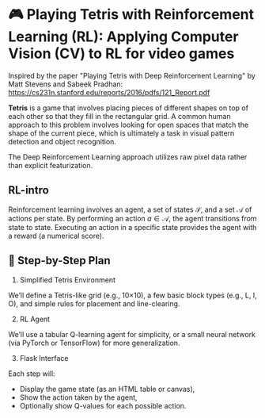 # 🎮 Playing Tetris with Reinforcement Learning (RL): Applying Computer Vision (CV) to RL for video games  

Inspired by the paper "Playing Tetris with Deep Reinforcement Learning" by Matt Stevens and Sabeek Pradhan:
https://cs231n.stanford.edu/reports/2016/pdfs/121_Report.pdf

**Tetris** is a game that involves placing pieces of different shapes on top of each other so that they fill in the rectangular grid.
A common human approach to this problem involves looking for open spaces that match the shape of the current piece, which is ultimately a task in visual pattern detection and object recognition.

The Deep Reinforcement Learning approach utilizes raw pixel data rather than explicit featurization.

## RL-intro

Reinforcement learning involves an agent, a set of states $\mathcal{S}$, and a set $\mathcal{A}$  of actions per state. By performing an action $a \in \mathcal {A}$, the agent transitions from state to state. Executing an action in a specific state provides the agent with a reward (a numerical score).

## 🧱 Step-by-Step Plan
1. Simplified Tetris Environment

We’ll define a Tetris-like grid (e.g., 10×10), a few basic block types (e.g., L, I, O), and simple rules for placement and line-clearing.

2. RL Agent

We’ll use a tabular Q-learning agent for simplicity, or a small neural network (via PyTorch or TensorFlow) for more generalization.

3. Flask Interface

Each step will:

* Display the game state (as an HTML table or canvas),
* Show the action taken by the agent,
* Optionally show Q-values for each possible action.

